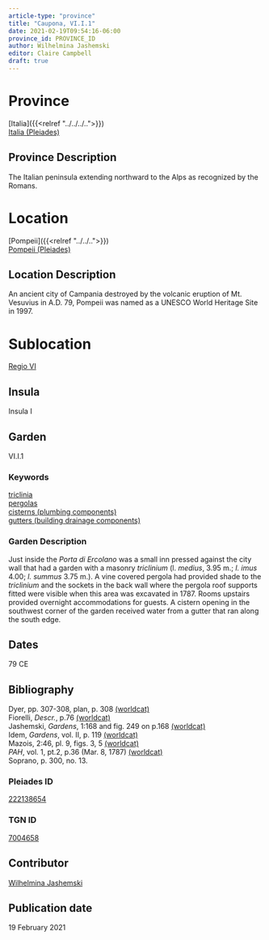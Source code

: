 ```yaml
---
article-type: "province"
title: "Caupona, VI.I.1"
date: 2021-02-19T09:54:16-06:00
province_id: PROVINCE_ID
author: Wilhelmina Jashemski
editor: Claire Campbell
draft: true
---
```


# Province
[Italia]({{<relref "../../../..">}}) \
[Italia (Pleiades)](https://pleiades.stoa.org/places/1052)
<!--- Content of Province heading --->

## Province Description
The Italian peninsula extending northward to the Alps as recognized by the Romans.
<!-- DESCRIPTION -->


# Location
[Pompeii]({{<relref "../../..">}}) \
[Pompeii (Pleiades)](https://pleiades.stoa.org/places/433032)
<!-- [Colonia Claudia Ara Agrippinensium (Cologne)](https://pleiades.stoa.org/places/108751) -->

## Location Description
An ancient city of Campania destroyed by the volcanic eruption of Mt. Vesuvius in A.D. 79, Pompeii was named as a UNESCO World Heritage Site in 1997.
<!-- LEAVE THIS BLANK FOR NOW -->

# Sublocation
[Regio VI](https://pleiades.stoa.org/places/984330151)
<!--
[AREA WITHIN LOCATION, LIKE “PALATINE HILL”](GEOREFERENCE LINK)
A sublocation is any area larger than an individual garden, but located within a location. I would always try to include a link to a controlled vocabulary here if possible. This ID may well be different from the Garden ID, e.g., Pompeii versus a Garden in one of the houses which has its own Pleiades ID.
-->

## Insula
Insula I
<!-- DESCRIPTION -->

## Garden
VI.I.1
<!-- List of gardens in province -->
<!-- May be left blank for now -->

### Keywords
[triclinia](http://vocab.getty.edu/page/aat/300004359) \
[pergolas](http://vocab.getty.edu/page/aat/300006783) \
[cisterns (plumbing components)](http://vocab.getty.edu/page/aat/300052558) \
[gutters (building drainage components)](http://vocab.getty.edu/page/aat/300052565)

### Garden Description
Just inside the *Porta di Ercolano* was a small inn pressed against the city wall that had a garden with a masonry *triclinium* (l. *medius*, 3.95 m.; *l. imus* 4.00; *l. summus* 3.75 m.). A vine covered pergola had provided shade to the *triclinium* and the sockets in the back wall where the pergola roof supports fitted were visible when this area was excavated in 1787. Rooms upstairs provided overnight accommodations for guests. A cistern opening in the southwest corner of the garden received water from a gutter that ran along the south edge.

## Dates
79 CE
<!-- Format: For now, include dates exactly as written in the document. We will revisit the question of date formatting once more data have been collected. -->
<!-- If no date, use "unspecified" -->

## Bibliography
Dyer, pp. 307-308, plan, p. 308 [(worldcat)](https://www.worldcat.org/title/pompeii-its-history-buildings-and-antiquities-an-account-of-the-destruction-of-the-city-with-a-full-description-of-the-remains-and-of-the-recent-excavations-and-also-an-itinerary-for-visitors/oclc/944931081&referer=brief_results) \
Fiorelli, *Descr.*, p.76 [(worldcat)](https://www.worldcat.org/title/la-descrizione-di-pompei-1875-con-una-cronistoria-per-immagini-e-la-lettera-alla-guardia-nazionale-del-distretto-di-castellammare-di-stabia/oclc/1074056884&referer=brief_results) \
Jashemski, *Gardens*, 1:168 and fig. 249 on p.168 [(worldcat)](https://www.worldcat.org/title/gardens-of-pompeii-2-herculaneum-and-the-villas-destroyed-by-vesuvius/oclc/921816405) \
Idem, *Gardens*, vol. II, p. 119 [(worldcat)](https://www.worldcat.org/title/gardens-of-pompeii-2-herculaneum-and-the-villas-destroyed-by-vesuvius/oclc/921816405) \
Mazois, 2:46, pl. 9, figs. 3, 5 [(worldcat)](https://www.worldcat.org/title/ruines-de-pompei-dessinees-et-mesurees-pendant-les-annees-mdcccix-mdcccx-mdcccxi/oclc/874412631&referer=brief_results) \
*PAH*, vol. 1, pt.2, p.36 (Mar. 8, 1787) [(worldcat)](http://www.worldcat.org/oclc/568028156) \
Soprano, p. 300, no. 13. 
<!--
- BIB_ENTRY [(worldcat)](WORLDCAT_LINK_URL)
-->


### Pleiades ID
[222138654](https://pleiades.stoa.org/places/222138654)
<!-- N.B. This should be as specific as it can be, i.e., to the garden, sublocation, location, or province. -->

<!-- [PLEIADES_ID](https://pleiades.stoa.org/places/PLEIADES_ID) -->

### TGN ID
[7004658](http://www.getty.edu/vow/TGNFullDisplay?find=&place=&nation=&english=Y&subjectid=7004658)
<!-- N.B. This should be as specific as it can be, i.e., to the garden, sublocation, location, or province. -->

<!-- [TGN_ID](http://vocab.getty.edu/page/tgn/TGN_ID) -->

## Contributor
[Wilhelmina Jashemski](https://lib.guides.umd.edu/c.php?g=326514&p=2193250)
<!-- [AUTHOR_NAME](AUTHOR_LINK) -->


## Publication date
19 February 2021
<!-- Format: dd MONTH_NAME yyyy -->

<!-- DATE -->
